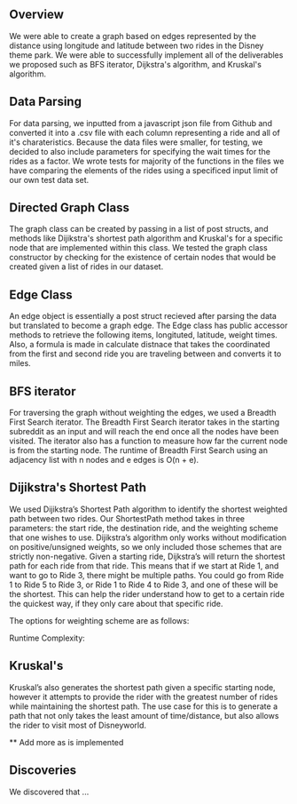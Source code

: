 ## Overview
We were able to create a graph based on edges represented by the distance using longitude and latitude between two rides in the Disney theme park. We were able to successfully implement all of the deliverables we proposed such as BFS iterator,  Dijkstra's algorithm, and Kruskal's algorithm.

## Data Parsing
For data parsing, we inputted from a javascript json file from Github and converted it into a .csv file with each column representing a ride and all of it's charateristics. Because the data files were smaller, for testing, we decided to also include parameters for specifying the wait times for the rides as a factor. We wrote tests for majority of the functions in the files we have comparing the elements of the rides using a specificed input limit of our own test data set.

## Directed Graph Class
The graph class can be created by passing in a list of post structs, and methods like Dijikstra's shortest path algorithm and Kruskal's for a specific node that are implemented within this class. We tested the graph class constructor by checking for the existence of certain nodes that would be created given a list of rides in our dataset.

## Edge Class
An edge object is essentially a post struct recieved after parsing the data but translated to become a graph edge. The Edge class has public accessor methods to retrieve the following items, longituted, latitude, weight times. Also, a formula is made in calculate distnace that takes the coordinated from the first and second ride you are traveling between and converts it to miles.

## BFS iterator
For traversing the graph without weighting the edges, we used a Breadth First Search iterator. The Breadth First Search iterator takes in the starting subreddit as an input and will reach the end once all the nodes have been visited. The iterator also has a function to measure how far the current node is from the starting node. The runtime of Breadth First Search using an adjacency list with n nodes and e edges is O(n + e).

## Dijikstra's Shortest Path
We used Dijikstra’s Shortest Path algorithm to identify the shortest weighted path between two rides. Our ShortestPath method takes in three parameters: the start ride, the destination ride, and the weighting scheme that one wishes to use. Dijikstra’s algorithm only works without modification on positive/unsigned weights, so we only included those schemes that are strictly non-negative. Given a starting ride, Dijkstra’s will return the shortest path for each ride from that ride. This means that if we start at Ride 1, and want to go to Ride 3, there might be multiple paths. You could go from Ride 1 to Ride 5 to Ride 3, or Ride 1 to Ride 4 to Ride 3, and one of these will be the shortest. This can help the rider understand how to get to a certain ride the quickest way, if they only care about that specific ride.

The options for weighting scheme are as follows:

Runtime Complexity:

## Kruskal's 
Kruskal’s also generates the shortest path given a specific starting node, however it attempts to provide the rider with the greatest number of rides while maintaining the shortest path. The use case for this is to generate a path that not only takes the least amount of time/distance, but also allows the rider to visit most of Disneyworld.

** Add more as is implemented

## Discoveries
We discovered that ...